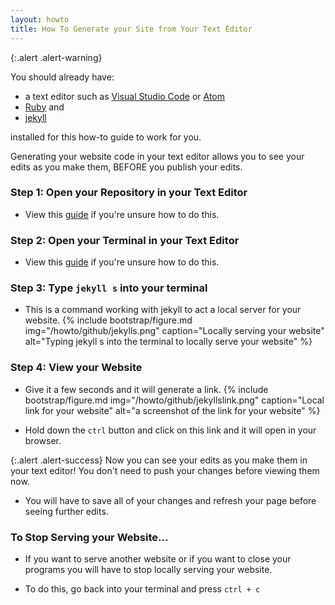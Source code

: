 ```yaml
---
layout: howto
title: How To Generate your Site from Your Text Editor
---
```

{:.alert .alert-warning}
<div>
    <p>You should already have:
    <ul>
        <li>a text editor such as <a href="visualstudiocode.html" target="_blank">Visual Studio Code</a> or <a href="installatom.html" target="_blank">Atom</a></li>
        <li><a href="installrubywindows.html" target="_blank">Ruby</a> and</li>
        <li><a href="installandupdatejekyll.html" target="_blank">jekyll</a></li>
    </ul> 
    installed for this how-to guide to work for you.</p>
</div>

Generating your website code in your text editor allows you to see your edits as you make them, BEFORE you publish your edits.

### Step 1: Open your Repository in your Text Editor

- View this [guide](openrepointexteditor.html) if you're unsure how to do this.

### Step 2: Open your Terminal in your Text Editor

- View this [guide](openterminalwindows.html) if you're unsure how to do this.

### Step 3: Type `jekyll s` into your terminal

- This is a command working with jekyll to act a local server for your website.
{% include bootstrap/figure.md img="/howto/github/jekylls.png" caption="Locally serving your website" alt="Typing jekyll s into the terminal to locally serve your website" %}

### Step 4: View your Website

- Give it a few seconds and it will generate a link.
{% include bootstrap/figure.md img="/howto/github/jekyllslink.png" caption="Local link for your website" alt="a screenshot of the link for your website" %}

- Hold down the `ctrl` button and click on this link and it will open in your browser.

{:.alert .alert-success}
Now you can see your edits as you make them in your text editor! You don't need to push your changes before viewing them now.

- You will have to save all of your changes and refresh your page before seeing further edits.

### To Stop Serving your Website...

- If you want to serve another website or if you want to close your programs you will have to stop locally serving your website.

- To do this, go back into your terminal and press `ctrl + c`